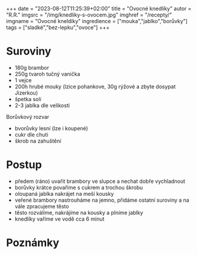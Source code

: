 +++
date = "2023-08-12T11:25:39+02:00"
title = "Ovocné knedlíky"
autor = "R.R."
imgsrc = "/img/knedliky-s-ovocem.jpg"
imghref = "/recepty/"
imgname = "Ovocné kneldíky"
ingredience = ["mouka","jablko","borůvky"]
tags = ["sladké","bez-lepku","ovoce"]
+++

# Suroviny 

- 180g brambor
- 250g tvaroh tučný vanička
- 1 vejce
- 200h hrubé mouky (lzice pohankove, 30g rýžové a zbyte dosypat Jizerkou)
- špetka soli
- 2-3 jablka dle velikosti

Borůvkový rozvar
- bvorůvky lesní  (lze i koupené)
- cukr dle chuti
- škrob na zahuštění

# Postup
- předem (ráno) uvařit brambory ve slupce a nechat dobře vychladnout
- borůvky krátce povaříme s cukrem a trochou škrobu
- oloupaná jablka nakrájet na meší kousky
- veřené brambory nastrouháme na jemno, přidáme ostatní suroviny a na vále zpracujeme těsto
- těsto rozválíme, nakrájíme na kousky a plníme jablky
- knedlíky vaříme ve vodě cca 6 minut




# Poznámky

<!--
-->
